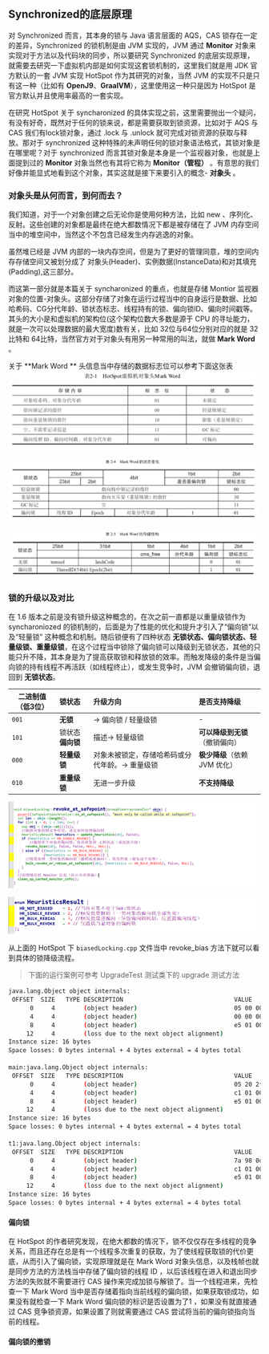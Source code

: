 ## Synchronized的底层原理

对 Synchronized 而言，其本身的锁与 Java 语言层面的 AQS，CAS 锁存在一定的差异，Synchronized 的锁机制是由 JVM 实现的，JVM 通过 **Monitor** 对象来实现对于方法以及代码块的同步，所以要研究 Synchronized 的底层实现原理，就需要去研究一下虚拟机内部是如何实现这套锁机制的，这里我们就是用 JDK 官方默认的一套 JVM 实现 HotSpot 作为其研究的对象，当然 JVM 的实现不只是只有这一种（比如有 **OpenJ9**、**GraalVM**），这里使用这一种只是因为 HotSpot 是官方默认并且使用率最高的一套实现。

在研究 HotSpot 关于 syncharonized 的具体实现之前，这里需要抛出一个疑问，有没有好奇，既然对于任何的锁来说，都是需要获取到锁资源，比如对于 AQS 与 CAS 我们有lock锁对象，通过 .lock 与 .unlock 就可完成对锁资源的获取与释放。那对于 synchronized 这种特殊的未声明任何的锁对象语法格式，其锁对象是在哪里呢？对于 synchronized  而言其锁对象是本身是一个监视器对象，也就是上面提到过的 **Monitor** 对象当然也有其将它称为 **Monitor（管程）** 。有意思的我们好像并能显式地看到这个对象，其实这就是接下来要引入的概念- **对象头** 。

### 对象头是从何而言，到何而去？

我们知道，对于一个对象创建之后无论你是使用何种方法，比如 new 、序列化、反射。这些创建的对象都是最终在绝大都数情况下都是被存储在了 JVM 内存空间当中的堆空间中，当然这个不包含已经发生内存逃逸的对象。

虽然堆已经是 JVM 内部的一块内存空间，但是为了更好的管理同意，堆的空间内存存储空间又被划分成了 对象头(Header)、实例数据(InstanceData)和对其填充(Padding),这三部分。

而这第一部分就是本篇关于 syncharonized 的重点，也就是存储 Montior 监视器对象的位置-对象头。这部分存储了对象在运行过程当中的自身运行是数据、比如哈希码、CG分代年龄、锁状态标志、线程持有的锁、偏向锁ID、偏向时间戳等。其头的大小是和虚拟机的架构位(这个架构位数大多数是源于 CPU 的寻址能力，就是一次可以处理数据的最大宽度)数有关，比如 32位与64位分别对应的就是 32 比特和 64比特，当然官方对于对象头有用另一种常用的叫法，就做 **Mark Word** 。

关于 **Mark Word ** 头信息当中存储的数据标志位可以参考下面这张表![image-20250606224536287](.\assets\image-20250606224536287.png) 																							

![image-20250606225051394](.\assets\image-20250606225051394.png) 

![image-20250606225122250](.\assets\image-20250606225122250.png) 

### 锁的升级以及对比

在 1.6 版本之前是没有锁升级这种概念的，在次之前一直都是以重量级锁作为 syncharoniozed 的锁机制的，后面是为了性能的优化和提升才引入了“偏向锁”以及“轻量锁” 这种概念和机制。随后锁便有了四种状态 **无锁状态、偏向锁状态、轻量级锁、重量级锁**，在这个过程当中锁除了偏向锁可以降级到无锁状态，其他的只能只升不降，其本身是为了提高获取锁和释放锁的效率。而触发降级的条件是当偏向锁的持有线程不再活跃（如线程终止），或发生竞争时，JVM 会撤销偏向锁，退回到 **无锁状态**。

| 二进制值（低3位） | 锁状态           | 升级方向                                       | 是否支持降级                   |
| ----------------- | :--------------- | :--------------------------------------------- | :----------------------------- |
| `001`             | **无锁**         | → 偏向锁 / 轻量级锁                            | -                              |
| `101`             | 锁状态**偏向锁** | 描述→ 轻量级锁                                 | **可以降级到无锁**（撤销偏向） |
| `000`             | **轻量级锁**     | 对象未被锁定，存储哈希码或分代年龄。→ 重量级锁 | **极少降级**（依赖 JVM 优化）  |
| `010`             | **重量级锁**     | 无进一步升级                                   | **不支持降级**                 |

![image-20250606231014706](.\assets\image-20250606231014706.png) 

![image-20250606231108252](./assets/image-20250606231108252.png) 

从上面的 HotSpot 下 `biasedLocking.cpp` 文件当中 revoke_bias 方法下就可以看到具体的锁降级流程。

> 下面的运行案例可参考 UpgradeTest 测试类下的 upgrade 测试方法

~~~ bash
java.lang.Object object internals:
 OFFSET  SIZE   TYPE DESCRIPTION                               VALUE
      0     4        (object header)                           05 00 00 00 (00000101 00000000 00000000 00000000) (5)
      4     4        (object header)                           00 00 00 00 (00000000 00000000 00000000 00000000) (0)
      8     4        (object header)                           e5 01 00 f8 (11100101 00000001 00000000 11111000) (-134217243)
     12     4        (loss due to the next object alignment)
Instance size: 16 bytes
Space losses: 0 bytes internal + 4 bytes external = 4 bytes total

main:java.lang.Object object internals:
 OFFSET  SIZE   TYPE DESCRIPTION                               VALUE
      0     4        (object header)                           05 20 2f 92 (00000101 00100000 00101111 10010010) (-1842405371)
      4     4        (object header)                           c1 01 00 00 (11000001 00000001 00000000 00000000) (449)
      8     4        (object header)                           e5 01 00 f8 (11100101 00000001 00000000 11111000) (-134217243)
     12     4        (loss due to the next object alignment)
Instance size: 16 bytes
Space losses: 0 bytes internal + 4 bytes external = 4 bytes total

t1:java.lang.Object object internals:
 OFFSET  SIZE   TYPE DESCRIPTION                               VALUE
      0     4        (object header)                           7a 98 0d b6 (01111010 10011000 00001101 10110110) (-1240622982)
      4     4        (object header)                           c1 01 00 00 (11000001 00000001 00000000 00000000) (449)
      8     4        (object header)                           e5 01 00 f8 (11100101 00000001 00000000 11111000) (-134217243)
     12     4        (loss due to the next object alignment)
Instance size: 16 bytes
Space losses: 0 bytes internal + 4 bytes external = 4 bytes total
~~~



#### 偏向锁

在 HotSpot 的作者研究发现，在绝大都数的情况下，锁不仅仅存在多线程的竞争关系，而且还存在总是有一个线程多次重复的获取，为了使线程获取锁的代价更底，从而引入了偏向锁，实现原理就是在 Mark Word 对象头信息，以及栈帧也就是同步方法的方法栈当中存储了偏向锁的线程  ID ，以后该线程在进入和退出同步方法的失败就不需要进行 CAS 操作来完成加锁与解锁了。当一个线程进来，先检查一下 Mark Word 当中是否存储着指向当前线程的偏向锁，如果获取锁成功，如果没有就检查一下 Mark Word 偏向锁的标识是否设置为了1 ，如果没有就直接通过 CAS 竞争锁资源，如果设置了则就需要通过 CAS 尝试将当前的偏向锁指向当前的线程。

#### 偏向锁的撤销




